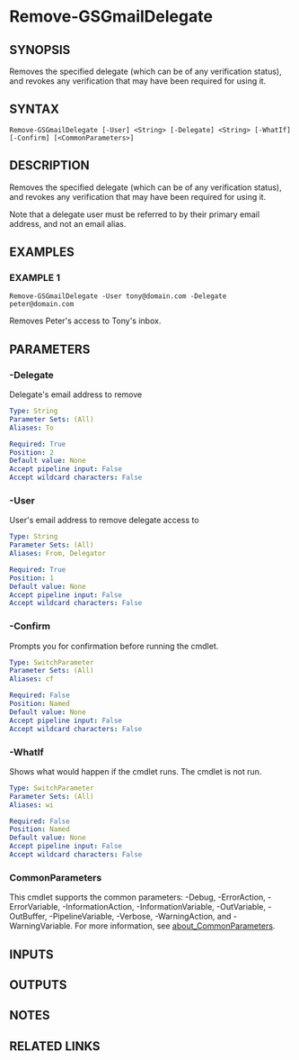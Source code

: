 # Remove-GSGmailDelegate

## SYNOPSIS
Removes the specified delegate (which can be of any verification status), and revokes any verification that may have been required for using it.

## SYNTAX

```
Remove-GSGmailDelegate [-User] <String> [-Delegate] <String> [-WhatIf] [-Confirm] [<CommonParameters>]
```

## DESCRIPTION
Removes the specified delegate (which can be of any verification status), and revokes any verification that may have been required for using it.

Note that a delegate user must be referred to by their primary email address, and not an email alias.

## EXAMPLES

### EXAMPLE 1
```
Remove-GSGmailDelegate -User tony@domain.com -Delegate peter@domain.com
```

Removes Peter's access to Tony's inbox.

## PARAMETERS

### -Delegate
Delegate's email address to remove

```yaml
Type: String
Parameter Sets: (All)
Aliases: To

Required: True
Position: 2
Default value: None
Accept pipeline input: False
Accept wildcard characters: False
```

### -User
User's email address to remove delegate access to

```yaml
Type: String
Parameter Sets: (All)
Aliases: From, Delegator

Required: True
Position: 1
Default value: None
Accept pipeline input: False
Accept wildcard characters: False
```

### -Confirm
Prompts you for confirmation before running the cmdlet.

```yaml
Type: SwitchParameter
Parameter Sets: (All)
Aliases: cf

Required: False
Position: Named
Default value: None
Accept pipeline input: False
Accept wildcard characters: False
```

### -WhatIf
Shows what would happen if the cmdlet runs.
The cmdlet is not run.

```yaml
Type: SwitchParameter
Parameter Sets: (All)
Aliases: wi

Required: False
Position: Named
Default value: None
Accept pipeline input: False
Accept wildcard characters: False
```

### CommonParameters
This cmdlet supports the common parameters: -Debug, -ErrorAction, -ErrorVariable, -InformationAction, -InformationVariable, -OutVariable, -OutBuffer, -PipelineVariable, -Verbose, -WarningAction, and -WarningVariable. For more information, see [about_CommonParameters](http://go.microsoft.com/fwlink/?LinkID=113216).

## INPUTS

## OUTPUTS

## NOTES

## RELATED LINKS
